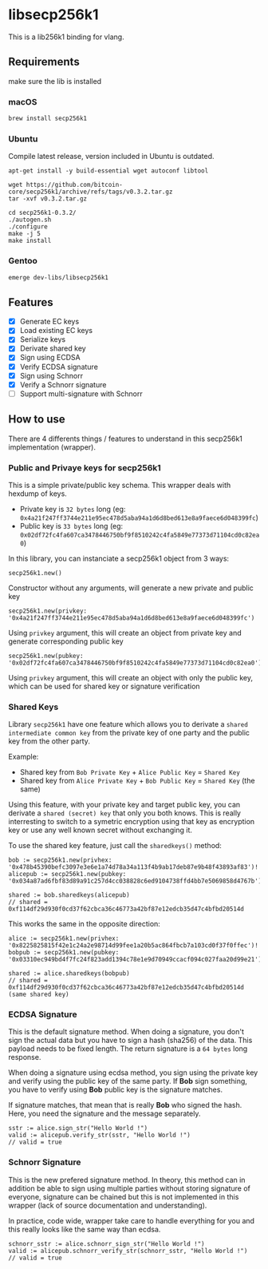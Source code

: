 # libsecp256k1

This is a lib256k1 binding for vlang.

## Requirements

make sure the lib is installed

### macOS

```bash
brew install secp256k1
```

### Ubuntu

Compile latest release, version included in Ubuntu is outdated.

```
apt-get install -y build-essential wget autoconf libtool

wget https://github.com/bitcoin-core/secp256k1/archive/refs/tags/v0.3.2.tar.gz
tar -xvf v0.3.2.tar.gz

cd secp256k1-0.3.2/
./autogen.sh
./configure
make -j 5
make install
```

### Gentoo

```bash
emerge dev-libs/libsecp256k1
```

## Features

- [x] Generate EC keys
- [x] Load existing EC keys
- [x] Serialize keys
- [x] Derivate shared key
- [x] Sign using ECDSA
- [x] Verify ECDSA signature
- [x] Sign using Schnorr
- [x] Verify a Schnorr signature
- [ ] Support multi-signature with Schnorr

## How to use

There are 4 differents things / features to understand in this secp256k1 implementation (wrapper).

### Public and Privaye keys for secp256k1

This is a simple private/public key schema. This wrapper deals with hexdump of keys.

- Private key is `32 bytes` long (eg: `0x4a21f247ff3744e211e95ec478d5aba94a1d6d8bed613e8a9faece6d048399fc`)
- Public key is `33 bytes` long (eg: `0x02df72fc4fa607ca3478446750bf9f8510242c4fa5849e77373d71104cd0c82ea0`)

In this library, you can instanciate a secp256k1 object from 3 ways:
```vlang
secp256k1.new()
```
Constructor without any arguments, will generate a new private and public key

```vlang
secp256k1.new(privkey: '0x4a21f247ff3744e211e95ec478d5aba94a1d6d8bed613e8a9faece6d048399fc')
```
Using `privkey` argument, this will create an object from private key and generate corresponding public key

```vlang
secp256k1.new(pubkey: '0x02df72fc4fa607ca3478446750bf9f8510242c4fa5849e77373d71104cd0c82ea0')
```
Using `privkey` argument, this will create an object with only the public key,
which can be used for shared key or signature verification

### Shared Keys

Library `secp256k1` have one feature which allows you to derivate a `shared intermediate common key` from
the private key of one party and the public key from the other party.

Example:
- Shared key from `Bob Private Key` + `Alice Public Key` = `Shared Key`
- Shared key from `Alice Private Key` + `Bob Public Key` = `Shared Key` (the same)

Using this feature, with your private key and target public key, you can derivate a `shared (secret) key`
that only you both knows. This is really interresting to switch to a symetric encryption using that key
as encryption key or use any well known secret without exchanging it.

To use the shared key feature, just call the `sharedkeys()` method:
```vlang
bob := secp256k1.new(privhex: '0x478b45390befc3097e3e6e1a74d78a34a113f4b9ab17deb87e9b48f43893af83')!
alicepub := secp256k1.new(pubkey: '0x034a87ad6fbf83d89a91c257d4cc038828c6ed9104738ffd4bb7e5069858d4767b')!

shared := bob.sharedkeys(alicepub)
// shared = 0xf114df29d930f0cd37f62cbca36c46773a42bf87e12edcb35d47c4bfbd20514d
```

This works the same in the opposite direction:
```vlang
alice := secp256k1.new(privhex: '0x8225825815f42e1c24a2e98714d99fee1a20b5ac864fbcb7a103cd0f37f0ffec')!
bobpub := secp256k1.new(pubkey: '0x03310ec949bd4f7fc24f823add1394c78e1e9d70949ccacf094c027faa20d99e21')!

shared := alice.sharedkeys(bobpub)
// shared = 0xf114df29d930f0cd37f62cbca36c46773a42bf87e12edcb35d47c4bfbd20514d (same shared key)
```

### ECDSA Signature

This is the default signature method. When doing a signature, you don't sign the actual data but you
have to sign a hash (sha256) of the data. This payload needs to be fixed length. The return signature
is a `64 bytes` long response.

When doing a signature using ecdsa method, you sign using the private key and verify using the public key
of the same party. If **Bob** sign something, you have to verify using **Bob** public key is the signature matches.

If signature matches, that mean that is really **Bob** who signed the hash.
Here, you need the signature and the message separately.

```vlang
sstr := alice.sign_str("Hello World !")
valid := alicepub.verify_str(sstr, "Hello World !")
// valid = true
```

### Schnorr Signature

This is the new prefered signature method. In theory, this method can in addition be able to sign
using multiple parties without storing signature of everyone, signature can be chained but this is not
implemented in this wrapper (lack of source documentation and understanding).

In practice, code wide, wrapper take care to handle everything for you and this really looks like
the same way than ecdsa.

```vlang
schnorr_sstr := alice.schnorr_sign_str("Hello World !")
valid := alicepub.schnorr_verify_str(schnorr_sstr, "Hello World !")
// valid = true
```
